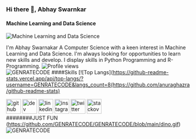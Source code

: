 ### Hi there 👋, Abhay Swarnkar
#### Machine Learning and Data Science
![Machine Learning and Data Science](https://www.wordstream.com/wp-content/uploads/2021/07/machine-learning.png)

I'm Abhay Swarnakar A Computer Science with a keen interest in Machine Learning and Data Science. I'm always looking for opportunities to learn new skills and develop. I display skills in Python Programming and R-Programming.
![Profile views](https://gpvc.arturio.dev/GENRATECODE)  
![GENRATECODE](https://github-readme-stats.vercel.app/api?username=GENRATECODE&show_icons=true&theme=radical)
####Skills
[![Top Langs](https://github-readme-stats.vercel.app/api/top-langs/?username=GENRATECODE&langs_count=8(https://github.com/anuraghazra/github-readme-stats)
 
[<img src='https://cdn.jsdelivr.net/npm/simple-icons@3.0.1/icons/github.svg' alt='github' height='40'>](https://github.com/GENRATECODE)  [<img src='https://cdn.jsdelivr.net/npm/simple-icons@3.0.1/icons/hashnode.svg' alt='dev' height='40'>](@MoonKnight)  [<img src='https://cdn.jsdelivr.net/npm/simple-icons@3.0.1/icons/linkedin.svg' alt='linkedin' height='40'>](https://www.linkedin.com/in/https://www.linkedin.com/in/abhay-swarnakar-3bb78616b//)  [<img src='https://cdn.jsdelivr.net/npm/simple-icons@3.0.1/icons/instagram.svg' alt='instagram' height='40'>](https://www.instagram.com/@abhayswarnakar2019/)  [<img src='https://cdn.jsdelivr.net/npm/simple-icons@3.0.1/icons/twitter.svg' alt='twitter' height='40'>](https://twitter.com/a)  [<img src='https://cdn.jsdelivr.net/npm/simple-icons@3.0.1/icons/stackoverflow.svg' alt='stackoverflow' height='40'>](https://stackoverflow.com/users/a)  
########JUST FUN
(https://github.com/GENRATECODE/GENRATECODE/blob/main/dino.gif)
![GENRATECODE](https://github-readme-stats.vercel.app/api?username=GENRATECODE&show_icons=true&theme=radical)

